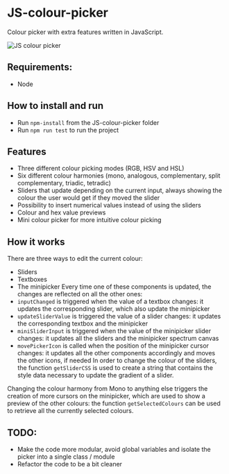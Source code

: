 # JS-colour-picker
Colour picker with extra features written in JavaScript.

![JS colour picker](showcase.gif)

## Requirements:
- Node

## How to install and run
- Run `npm-install` from the JS-colour-picker folder
- Run `npm run test` to run the project

## Features
- Three different colour picking modes (RGB, HSV and HSL)
- Six different colour harmonies (mono, analogous, complementary, split complementary, triadic, tetradic)
- Sliders that update depending on the current input, always showing the colour the user would get if they moved the slider
- Possibility to insert numerical values instead of using the sliders
- Colour and hex value previews
- Mini colour picker for more intuitive colour picking

## How it works
There are three ways to edit the current colour:
- Sliders
- Textboxes
- The minipicker
Every time one of these components is updated, the changes are reflected on all the other ones:
- `inputChanged` is triggered when the value of a textbox changes: it updates the corresponding slider, which also update the minipicker
- `updateSliderValue` is triggered the value of a slider changes: it updates the corresponding textbox and the minipicker
- `miniSliderInput` is triggered when the value of the minipicker slider changes: it updates all the sliders and the minipicker spectrum canvas
- `movePickerIcon` is called when the position of the minipicker cursor changes: it updates all the other components accordingly and moves the other icons, if needed
In order to change the colour of the sliders, the function `getSliderCSS` is used to create a string that contains the style data necessary to update the gradient of a slider.

Changing the colour harmony from Mono to anything else triggers the creation of more cursors on the minipicker, which are used to show a preview of the other colours: the function `getSelectedColours` can be used to retrieve all the currently selected colours.

## TODO:
- Make the code more modular, avoid global variables and isolate the picker into a single class / module
- Refactor the code to be a bit cleaner
